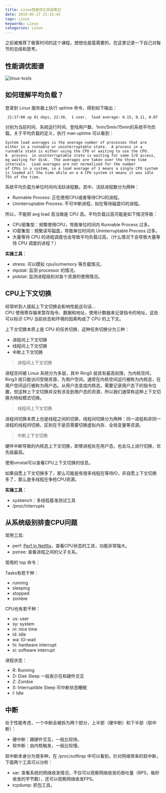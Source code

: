 ```yaml
---
title: Linux性能优化实战笔记
date: 2019-05-27 21:15:42
tags: Linux
keywords: Linux
categories: Linux
---
```

之前被推荐了极客时间的这个课程，想想也是蛮需要的，在这里记录一下自己对每节的总结和思考。

## 性能调优图谱

![linux-tools](http://www.liaojiayi.com/assets/linux-tools.png)

## 如何理解平均负载？

登录到 Linux 服务器上执行 uptime 命令，得到如下输出：

```
 21:17:08 up 81 days, 22:30,  1 user,  load average: 0.15, 0.11, 0.07
```

分别为当前时间、系统运行时间、登陆用户数、1min/5min/15min的系统平均负载。关于平均负载的定义，执行 man uptime 可以看到：

```
System load averages is the average number of processes that are either in a runnable or uninterruptable state.  A process in a runnable state is either using the CPU or waiting to use the CPU.
A  process  in uninterruptable state is waiting for some I/O access, eg waiting for disk.  The averages are taken over the three time intervals.  Load averages are not normalized for the number
of CPUs in a system, so a load average of 1 means a single CPU system is loaded all the time while on a 4 CPU system it means it was idle 75% of the time.
```

系统平均负载为单位时间内活跃进程数。其中，活跃进程数分为两种：

* Runnable Process: 正在使用CPU或者等待CPU的进程。
* Uninterruptable Process: 不可中断进程，如在等待磁盘IO的进程。

所以，不能把 avg load 高当做是 CPU 高。平均负载过高可能是如下情况导致：

* CPU密集型：频繁使用CPU，导致单位时间内 Runnable Process 过多。
* IO密集型：频繁读写磁盘，导致单位时间内 Uninterruptable Process 过多。
* 大量等待 CPU 的进程调度也会导致平均负载过高。（什么情况下会导致大量等待 CPU 调度的进程？）


**实操工具**：

* stress: 可以模拟 cpu/io/memory 等负载情况。
* mpstat: 监测 processor 的情况。
* pidstat: 监测进程级别对各个资源的使用情况。




## CPU上下文切换

经常听到人提起上下文切换会影响性能这句话...  
CPU 使用寄存器来暂存指令、数据和地址，使用计数器来记录指令的地址，这些可以标识 CPU 当前状态和环境的因素构成了 CPU 的上下文。

上下文切换本质上是 CPU 的任务切换，这种任务切换分为三种：

* 进程间上下文切换
* 线程间上下文切换
* 中断上下文切换

> 进程间上下文切换

进程空间被 Linux 系统分为多层，其中 Ring0 层具有最高权限，为内核空间，Ring3 层只能访问受限资源，为用户空间。通常在内核空间运行被称为内核态，在用户空间运行被称为用户态。从用户态变成内核态，需要记录用户态下的指令位置，但这种上下文切换并没有涉及到用户态的资源，所以我们通常称这种上下文切换为特权模式切换。

> 线程间上下文切换

进程间切换本质上也是线程之间的切换，线程间切换分为两种：同一进程和非同一进程的线程间切换，区别在于是否需要切换虚拟内存、全局变量等资源。

> 中断上下文切换

硬件中断导致的内核态上下文切换，即使进程处在用户态，也会马上进行切换，优先级最高。

使用vmstat可以查看CPU上下文切换的信息。

如果自愿上下文切换多了，那么可能是有很多线程在等待IO，非自愿上下文切换多了，那么是多线程在争抢CPU资源。

**实操工具**：

* sysbench：多线程基准测试工具
* /proc/interrupts



## 从系统级别排查CPU问题

常用工具:

* perf: [Perf In Netflix](https://www.youtube.com/watch?time_continue=1286&v=UVM3WX8Lq2k)，查看CPU状态的工具，功能非常强大。
* pstree: 查看进程之间的父子关系。

常用的 top 命令：

Tasks有若干种：

* running
* sleeping
* stopped
* zombie

CPU也有若干种：

* us: user
* sy: system
* ni: nice time
* id: idle
* wa: IO-wait
* hi: hardware interrupt
* si: software interrupt



进程状态：

* R: Running 
* D: Disk Sleep 一般表示在和硬件交互
* Z: Zombie 
* S: Interruptible Sleep 可中断状态睡眠
* I: Idle

## 中断

处于性能考虑，一个中断会被拆为两个部分，上半部（硬中断）和下半部（软中断）：

* 硬中断：跟硬件交互，一般比较快。
* 软中断：由内核触发，一般比较慢。

软中断本身分为很多种，在 /proc/softirqs 中可以看到，针对网络带来的软中断，下面两个工具可以分析：

* sar: 查看系统的网络收发情况，不仅可以观察网络收发的吞吐量（BPS，每秒收发的字节数），还可以观察网络收发FPS。
* tcpdump: 抓包工具。












